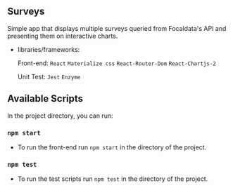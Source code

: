 ## Surveys

Simple app that displays multiple surveys queried from Focaldata's API and presenting them on interactive charts.

- libraries/frameworks:

    Front-end:
    `React`
    `Materialize css`
    `React-Router-Dom`
    `React-Chartjs-2`

    Unit Test:
    `Jest`
    `Enzyme`

## Available Scripts

In the project directory, you can run:

### `npm start`

- To run the front-end run `npm start` in the directory of the project.

### `npm test`

- To run the test scripts run `npm test` in the directory of the project.



